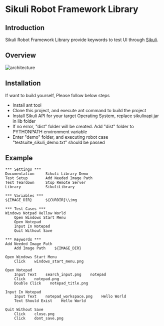 Sikuli Robot Framework Library
==============================

Introduction
------------------------------
Sikuli Robot Framework Library provide keywords to test UI through [Sikuli](http://www.sikuli.org/).

Overview
------------------------------
![](https://raw.github.com/rainmanwy/temp/master/doc/img/architecture.png "architecture")

Installation
------------------------------
If want to build yourself, Please follow below steps
* Install ant tool
* Clone this project, and execute ant command to build the project
* Install Sikuli API for your target Operating System, replace sikulixapi.jar in lib folder
* If no error, "dist" folder will be created. Add "dist" folder to PYTHONPATH environment variable
* Enter "demo" folder, and executing robot case "testsuite_sikuli_demo.txt" should be passed

Example
------------------------------
```
*** Settings ***
Documentation     Sikuli Library Demo
Test Setup        Add Needed Image Path
Test Teardown     Stop Remote Server
Library           SikuliLibrary

*** Variables ***
${IMAGE_DIR}      ${CURDIR}\\img

*** Test Cases ***
Windows Notpad Hellow World
    Open Windows Start Menu
    Open Notepad
    Input In Notepad
    Quit Without Save

*** Keywords ***
Add Needed Image Path
    Add Image Path    ${IMAGE_DIR}

Open Windows Start Menu
    Click    windows_start_menu.png

Open Notepad
    Input Text    search_input.png    notepad
    Click    notepad.png
    Double Click    notepad_title.png

Input In Notepad
    Input Text    notepad_workspace.png    Hello World
    Text Should Exist    Hello World

Quit Without Save
    Click    close.png
    Click    dont_save.png
```